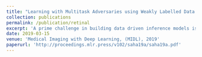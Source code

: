 ```yaml
---
title: "Learning with Multitask Adversaries using Weakly Labelled Data for Semantic Segmentation in Retinal Images"
collection: publications
permalink: /publication/retinal
excerpt: 'A prime challenge in building data driven inference models is the unavailability of statistically significant amount of labelled data. Since datasets are typically designed for a specific purpose, and accordingly are weakly labelled for only a single class instead of being exhaustively annotated. Despite there being multiple datasets which cumulatively represents a large corpus, their weak labelling poses challenge for direct use. In case of retinal images, they have inspired development of data driven learning based algorithms for segmenting anatomical landmarks like vessels and optic disc as well as pathologies like microaneurysms, hemorrhages, hard exudates and soft exudates. The aspiration is to learn to segment all such classes using only a single fully convolutional neural network (FCN), while the challenge being that there is no single training dataset with all classes annotated. We solve this problem by training a single network using separate weakly labelled datasets. Essentially we use an adversarial learning approach in addition to the classically employed objective of distortion loss minimization for semantic segmentation using FCN, where the objectives of discriminators are to learn to (a) predict which of the classes are actually present in the input fundus image, and (b) distinguish between manual annotations vs. segmented results for each of the classes. The first discriminator works to enforce the network to segment those classes which are present in the fundus image although may not have been annotated i.e. all retinal images have vessels while pathology datasets may not have annotated them in the dataset. The second discriminator contributes to making the segmentation result as realistic as possible. We experimentally demonstrate using weakly labelled datasets of DRIVE containing only annotations of vessels and IDRiD containing annotations for lesions and optic disc. Our method using a single FCN achieves competitive results over prior art for either vessel or optic disk or pathology segmentation on these datasets.'
date: 2019-03-15
venue: 'Medical Imaging with Deep Learning, (MIDL), 2019'
paperurl: 'http://proceedings.mlr.press/v102/saha19a/saha19a.pdf'
---
```

